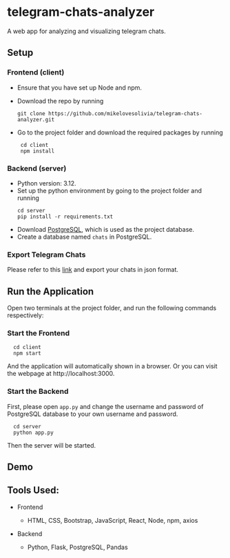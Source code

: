 # telegram-chats-analyzer
A web app for analyzing and visualizing telegram chats.

## Setup

### Frontend (client)

- Ensure that you have set up Node and npm.

- Download the repo by running
  
  `git clone https://github.com/mikelovesolivia/telegram-chats-analyzer.git`
  
- Go to the project folder and download the required packages by running

   ```
    cd client
    npm install
   ```


### Backend (server)

- Python version: 3.12.
- Set up the python environment by going to the project folder and running
  ```
  cd server
  pip install -r requirements.txt
  ```
- Download [PostgreSQL](https://www.postgresql.org/download/), which is used as the project database.
- Create a database named `chats` in PostgreSQL.
  
### Export Telegram Chats

Please refer to this [link](https://telegram.org/blog/export-and-more) and export your chats in json format.


## Run the Application

Open two terminals at the project folder, and run the following commands respectively:

### Start the Frontend

```
  cd client
  npm start
```

And the application will automatically shown in a browser. Or you can visit the webpage at http://localhost:3000.


### Start the Backend

First, please open `app.py` and change the username and password of PostgreSQL database to your own username and password.

```
  cd server
  python app.py
```

Then the server will be started.


## Demo 

## Tools Used:

- Frontend
  - HTML, CSS, Bootstrap, JavaScript, React, Node, npm, axios

- Backend
  - Python, Flask, PostgreSQL, Pandas
